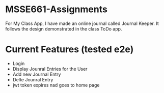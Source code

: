 # MSSE661-Assignments
For My Class App, I have made an online journal called Journal Keeper. 
It follows the design demonstrated in the class ToDo app.

# Current Features (tested e2e)
- Login
- Display Jounral Entries for the User
- Add new Journal Entry
- Delte Jounral Entry 
- jwt token expires nad goes to home page

